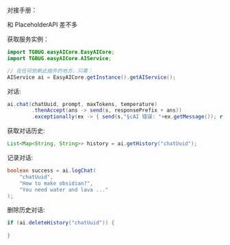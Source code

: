 对接手册：

和 PlaceholderAPI 差不多

获取服务实例：

```java
import TGBUG.easyAICore.EasyAICore;
import TGBUG.easyAICore.AIService;

// 在任何依赖此插件的地方，只需：
AIService ai = EasyAICore.getInstance().getAIService();
```

对话:
```java
ai.chat(chatUuid, prompt, maxTokens, temperature)
        .thenAccept(ans -> send(s, responsePrefix + ans))
        .exceptionally(ex -> { send(s,"§cAI 错误: "+ex.getMessage()); return null; });
```

获取对话历史:
```java
List<Map<String, String>> history = ai.getHistory("chatUuid");
```

记录对话:
```java
boolean success = ai.logChat(
    "chatUuid",
    "How to make obsidian?", 
    "You need water and lava ..."
);
```

删除历史对话:
```java
if (ai.deleteHistory("chatUuid")) {
    
}
```
